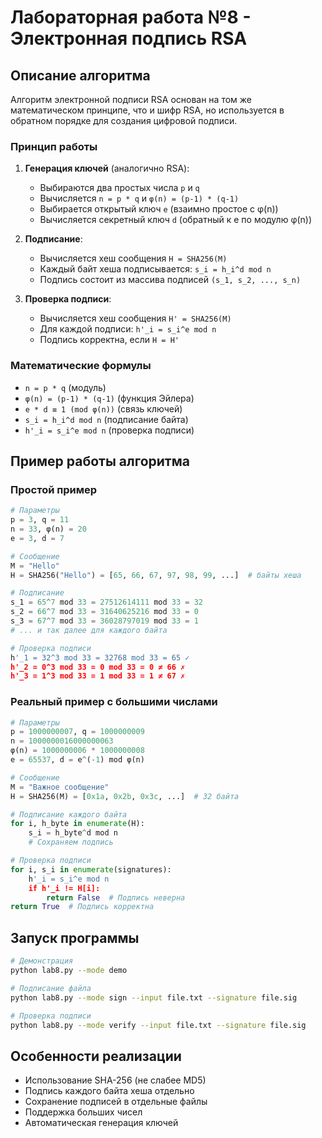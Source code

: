 # Лабораторная работа №8 - Электронная подпись RSA

## Описание алгоритма

Алгоритм электронной подписи RSA основан на том же математическом принципе, что и шифр RSA, но используется в обратном порядке для создания цифровой подписи.

### Принцип работы

1. **Генерация ключей** (аналогично RSA):
   - Выбираются два простых числа `p` и `q`
   - Вычисляется `n = p * q` и `φ(n) = (p-1) * (q-1)`
   - Выбирается открытый ключ `e` (взаимно простое с φ(n))
   - Вычисляется секретный ключ `d` (обратный к e по модулю φ(n))

2. **Подписание**:
   - Вычисляется хеш сообщения `H = SHA256(M)`
   - Каждый байт хеша подписывается: `s_i = h_i^d mod n`
   - Подпись состоит из массива подписей `(s_1, s_2, ..., s_n)`

3. **Проверка подписи**:
   - Вычисляется хеш сообщения `H' = SHA256(M)`
   - Для каждой подписи: `h'_i = s_i^e mod n`
   - Подпись корректна, если `H = H'`

### Математические формулы

- `n = p * q` (модуль)
- `φ(n) = (p-1) * (q-1)` (функция Эйлера)
- `e * d ≡ 1 (mod φ(n))` (связь ключей)
- `s_i = h_i^d mod n` (подписание байта)
- `h'_i = s_i^e mod n` (проверка подписи)

## Пример работы алгоритма

### Простой пример

```python
# Параметры
p = 3, q = 11
n = 33, φ(n) = 20
e = 3, d = 7

# Сообщение
M = "Hello"
H = SHA256("Hello") = [65, 66, 67, 97, 98, 99, ...]  # байты хеша

# Подписание
s_1 = 65^7 mod 33 = 27512614111 mod 33 = 32
s_2 = 66^7 mod 33 = 31640625216 mod 33 = 0
s_3 = 67^7 mod 33 = 36028797019 mod 33 = 1
# ... и так далее для каждого байта

# Проверка подписи
h'_1 = 32^3 mod 33 = 32768 mod 33 = 65 ✓
h'_2 = 0^3 mod 33 = 0 mod 33 = 0 ≠ 66 ✗
h'_3 = 1^3 mod 33 = 1 mod 33 = 1 ≠ 67 ✗
```

### Реальный пример с большими числами

```python
# Параметры
p = 1000000007, q = 1000000009
n = 1000000016000000063
φ(n) = 1000000006 * 1000000008
e = 65537, d = e^(-1) mod φ(n)

# Сообщение
M = "Важное сообщение"
H = SHA256(M) = [0x1a, 0x2b, 0x3c, ...]  # 32 байта

# Подписание каждого байта
for i, h_byte in enumerate(H):
    s_i = h_byte^d mod n
    # Сохраняем подпись

# Проверка подписи
for i, s_i in enumerate(signatures):
    h'_i = s_i^e mod n
    if h'_i != H[i]:
        return False  # Подпись неверна
return True  # Подпись корректна
```

## Запуск программы

```bash
# Демонстрация
python lab8.py --mode demo

# Подписание файла
python lab8.py --mode sign --input file.txt --signature file.sig

# Проверка подписи
python lab8.py --mode verify --input file.txt --signature file.sig
```

## Особенности реализации

- Использование SHA-256 (не слабее MD5)
- Подпись каждого байта хеша отдельно
- Сохранение подписей в отдельные файлы
- Поддержка больших чисел
- Автоматическая генерация ключей
